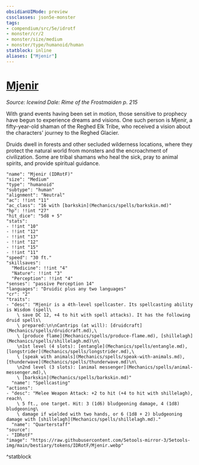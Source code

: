 ```yaml
---
obsidianUIMode: preview
cssclasses: json5e-monster
tags:
- compendium/src/5e/idrotf
- monster/cr/2
- monster/size/medium
- monster/type/humanoid/human
statblock: inline
aliases: ["Mjenir"]
---
```

# [Mjenir](Mechanics\bestiary\npc/mjenir-idrotf.md)
*Source: Icewind Dale: Rime of the Frostmaiden p. 215*  

With grand events having been set in motion, those sensitive to prophecy have begun to experience dreams and visions. One such person is Mjenir, a fifty-year-old shaman of the Reghed Elk Tribe, who received a vision about the characters' journey to the Reghed Glacier.

Druids dwell in forests and other secluded wilderness locations, where they protect the natural world from monsters and the encroachment of civilization. Some are tribal shamans who heal the sick, pray to animal spirits, and provide spiritual guidance.

```statblock
"name": "Mjenir (IDRotF)"
"size": "Medium"
"type": "humanoid"
"subtype": "human"
"alignment": "Neutral"
"ac": !!int "11"
"ac_class": "16 with [barkskin](Mechanics/spells/barkskin.md)"
"hp": !!int "27"
"hit_dice": "5d8 + 5"
"stats":
- !!int "10"
- !!int "12"
- !!int "13"
- !!int "12"
- !!int "15"
- !!int "11"
"speed": "30 ft."
"skillsaves":
  "Medicine": !!int "4"
  "Nature": !!int "3"
  "Perception": !!int "4"
"senses": "passive Perception 14"
"languages": "Druidic plus any two languages"
"cr": "2"
"traits":
- "desc": "Mjenir is a 4th-level spellcaster. Its spellcasting ability is Wisdom (spell\
    \ save DC 12, +4 to hit with spell attacks). It has the following druid spells\
    \ prepared:\n\nCantrips (at will): [druidcraft](Mechanics/spells/druidcraft.md),\
    \ [produce flame](Mechanics/spells/produce-flame.md), [shillelagh](Mechanics/spells/shillelagh.md)\n\
    \n1st level (4 slots): [entangle](Mechanics/spells/entangle.md), [longstrider](Mechanics/spells/longstrider.md),\
    \ [speak with animals](Mechanics/spells/speak-with-animals.md), [thunderwave](Mechanics/spells/thunderwave.md)\n\
    \n2nd level (3 slots): [animal messenger](Mechanics/spells/animal-messenger.md),\
    \ [barkskin](Mechanics/spells/barkskin.md)"
  "name": "Spellcasting"
"actions":
- "desc": "Melee Weapon Attack: +2 to hit (+4 to hit with shillelagh), reach\
    \ 5 ft., one target. Hit: 3 (1d6) bludgeoning damage, 4 (1d8) bludgeoning\
    \ damage if wielded with two hands, or 6 (1d8 + 2) bludgeoning damage with [shillelagh](Mechanics/spells/shillelagh.md)."
  "name": "Quarterstaff"
"source":
- "IDRotF"
"image": "https://raw.githubusercontent.com/5etools-mirror-3/5etools-img/main/bestiary/tokens/IDRotF/Mjenir.webp"
```
^statblock